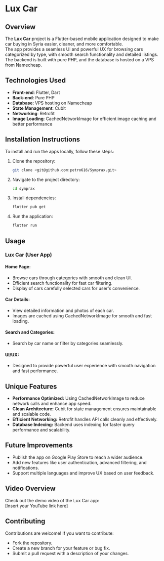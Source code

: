 # Lux Car  

## Overview  
The **Lux Car** project is a Flutter-based mobile application designed to make car buying in Syria easier, cleaner, and more comfortable.  
The app provides a seamless UI and powerful UX for browsing cars categorized by type, with smooth search functionality and detailed listings.  
The backend is built with pure PHP, and the database is hosted on a VPS from Namecheap.  

## Technologies Used  
- **Front-end**: Flutter, Dart  
- **Back-end**: Pure PHP  
- **Database**: VPS hosting on Namecheap  
- **State Management**: Cubit  
- **Networking**: Retrofit  
- **Image Loading**: CachedNetworkImage for efficient image caching and better performance  

## Installation Instructions  
To install and run the apps locally, follow these steps:  

1. Clone the repository:  

   ```bash 
   git clone <git@github.com:petro616/Symprax.git>  
   ```  
3. Navigate to the project directory:  

   ```bash  
   cd symprax  
   ```  
5. Install dependencies:  

   ```bash
   flutter pub get  
   ```  
7. Run the application:  

   ```bash  
   flutter run  
   ```
   
## Usage

### Lux Car (User App)

#### Home Page:
- Browse cars through categories with smooth and clean UI.
- Efficient search functionality for fast car filtering.
- Display of cars carefully selected cars for user's convenience.

#### Car Details:
- View detailed information and photos of each car.
- Images are cached using CachedNetworkImage for smooth and fast loading.

#### Search and Categories:
- Search by car name or filter by categories seamlessly.

#### UI/UX:
- Designed to provide powerful user experience with smooth navigation and fast performance.

## Unique Features
- **Performance Optimized:** Using CachedNetworkImage to reduce network calls and enhance app speed.
- **Clean Architecture:** Cubit for state management ensures maintainable and scalable code.
- **Efficient Networking:** Retrofit handles API calls cleanly and effectively.
- **Database Indexing:** Backend uses indexing for faster query performance and scalability.

## Future Improvements
- Publish the app on Google Play Store to reach a wider audience.
- Add new features like user authentication, advanced filtering, and notifications.
- Support multiple languages and improve UX based on user feedback.

## Video Overview
Check out the demo video of the Lux Car app:  
[Insert your YouTube link here]

## Contributing
Contributions are welcome! If you want to contribute:  
- Fork the repository.  
- Create a new branch for your feature or bug fix.  
- Submit a pull request with a description of your changes.

